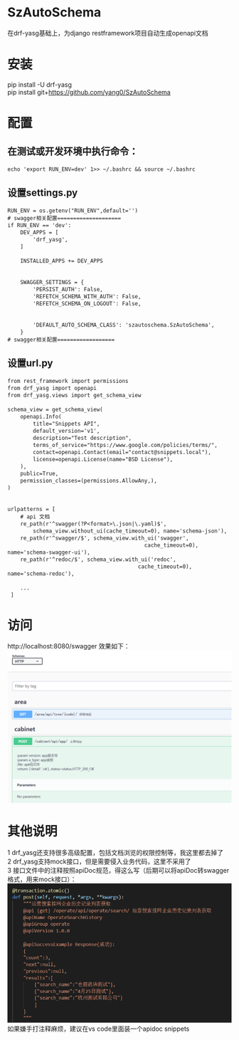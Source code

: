 # SzAutoSchema
在drf-yasg基础上，为django restframework项目自动生成openapi文档



# 安装
pip install -U drf-yasg  
pip install git+https://github.com/yang0/SzAutoSchema


# 配置
在测试或开发环境中执行命令：
-----------------------------------------
	echo 'export RUN_ENV=dev' 1>> ~/.bashrc && source ~/.bashrc


设置settings.py
-----------------------------------------
	RUN_ENV = os.getenv("RUN_ENV",default='')
	# swagger相关配置====================
	if RUN_ENV == 'dev':
	    DEV_APPS = [
	        'drf_yasg',
	    ]

	    INSTALLED_APPS += DEV_APPS


	    SWAGGER_SETTINGS = {
	        'PERSIST_AUTH': False,
	        'REFETCH_SCHEMA_WITH_AUTH': False,
	        'REFETCH_SCHEMA_ON_LOGOUT': False,


	        'DEFAULT_AUTO_SCHEMA_CLASS': 'szautoschema.SzAutoSchema',
	    }
	# swagger相关配置==================


设置url.py
-----------------------------------------
	from rest_framework import permissions
	from drf_yasg import openapi
	from drf_yasg.views import get_schema_view

	schema_view = get_schema_view(
	    openapi.Info(
	        title="Snippets API",
	        default_version='v1',
	        description="Test description",
	        terms_of_service="https://www.google.com/policies/terms/",
	        contact=openapi.Contact(email="contact@snippets.local"),
	        license=openapi.License(name="BSD License"),
	    ),
	    public=True,
	    permission_classes=(permissions.AllowAny,),
	)


	urlpatterns = [
		# api 文档
	    re_path(r'^swagger(?P<format>\.json|\.yaml)$',
	        schema_view.without_ui(cache_timeout=0), name='schema-json'),
	    re_path(r'^swagger/$', schema_view.with_ui('swagger',
	                                           cache_timeout=0), name='schema-swagger-ui'),
	    re_path(r'^redoc/$', schema_view.with_ui('redoc',
	                                         cache_timeout=0), name='schema-redoc'),

	    ...
	 ]



# 访问
http://localhost:8080/swagger  效果如下：  
![screen shot](./img/1.png)


# 其他说明
1 drf_yasg还支持很多高级配置，包括文档浏览的权限控制等，我这里都去掉了  
2 drf_yasg支持mock接口，但是需要侵入业务代码，这里不采用了  
3 接口文件中的注释按照apiDoc规范，得这么写（后期可以将apiDoc转swagger格式，用来mock接口）：  
![screen shot](./img/2.png)  
如果嫌手打注释麻烦，建议在vs code里面装一个apidoc snippets
